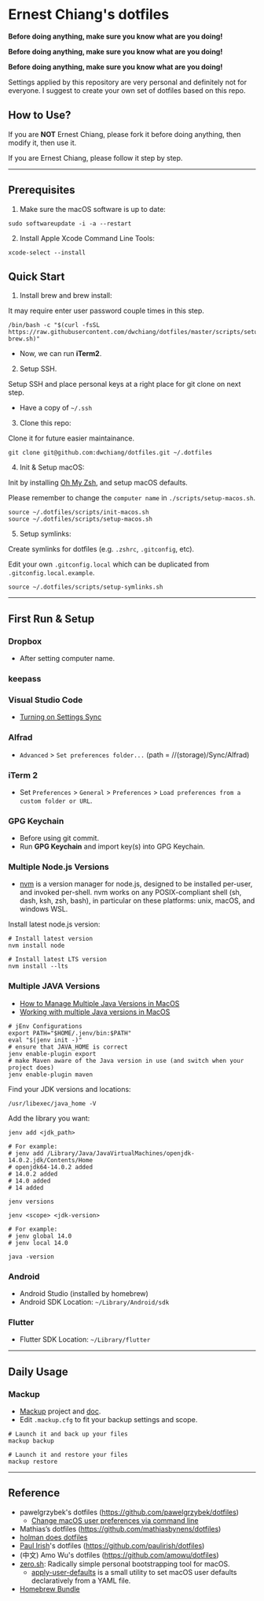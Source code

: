 # Ernest Chiang's dotfiles

**Before doing anything, make sure you know what are you doing!**

**Before doing anything, make sure you know what are you doing!**

**Before doing anything, make sure you know what are you doing!**

Settings applied by this repository are very personal and definitely not for everyone. I suggest to create your own set of dotfiles based on this repo.

## How to Use?

If you are **NOT** Ernest Chiang, please fork it before doing anything, then modify it, then use it.

If you are Ernest Chiang, please follow it step by step.

----

## Prerequisites

1. Make sure the macOS software is up to date:

```
sudo softwareupdate -i -a --restart
```

2. Install Apple Xcode Command Line Tools:

```
xcode-select --install
```

## Quick Start

1. Install brew and brew install:

It may require enter user password couple times in this step.

```
/bin/bash -c "$(curl -fsSL https://raw.githubusercontent.com/dwchiang/dotfiles/master/scripts/setup-brew.sh)" 
```

- Now, we can run **iTerm2**.

2. Setup SSH.

Setup SSH and place personal keys at a right place for git clone on next step.

- Have a copy of `~/.ssh`

3. Clone this repo:

Clone it for future easier maintainance.

```
git clone git@github.com:dwchiang/dotfiles.git ~/.dotfiles
```

4. Init & Setup macOS:

Init by installing [Oh My Zsh](https://ohmyz.sh/), and setup macOS defaults.

Please remember to change the `computer name` in `./scripts/setup-macos.sh`.

```
source ~/.dotfiles/scripts/init-macos.sh
source ~/.dotfiles/scripts/setup-macos.sh
```

5. Setup symlinks:

Create symlinks for dotfiles (e.g. `.zshrc`, `.gitconfig`, etc).

Edit your own `.gitconfig.local` which can be duplicated from `.gitconfig.local.example`.

```
source ~/.dotfiles/scripts/setup-symlinks.sh
```

----

## First Run & Setup

### Dropbox

- After setting computer name.

### keepass

### Visual Studio Code

- [Turning on Settings Sync](https://code.visualstudio.com/docs/editor/settings-sync)

### Alfrad

- `Advanced` > `Set preferences folder...` (path = //(storage)/Sync/Alfrad)

### iTerm 2

- Set `Preferences` > `General` > `Preferences` > `Load preferences from a custom folder or URL`.

### GPG Keychain

- Before using git commit.
- Run **GPG Keychain** and import key(s) into GPG Keychain.

### Multiple Node.js Versions

- [nvm](https://github.com/nvm-sh/nvm) is a version manager for node.js, designed to be installed per-user, and invoked per-shell. nvm works on any POSIX-compliant shell (sh, dash, ksh, zsh, bash), in particular on these platforms: unix, macOS, and windows WSL.

Install latest node.js version:

```
# Install latest version
nvm install node

# Install latest LTS version
nvm install --lts
```

### Multiple JAVA Versions

- [How to Manage Multiple Java Versions in MacOS](https://medium.com/@chamikakasun/how-to-manage-multiple-java-version-in-macos-e5421345f6d0)
- [Working with multiple Java versions in MacOS](https://medium.com/@brunofrascino/working-with-multiple-java-versions-in-macos-9a9c4f15615a)

```
# jEnv Configurations
export PATH="$HOME/.jenv/bin:$PATH"
eval "$(jenv init -)"
# ensure that JAVA_HOME is correct
jenv enable-plugin export
# make Maven aware of the Java version in use (and switch when your project does)
jenv enable-plugin maven
```

Find your JDK versions and locations:

```
/usr/libexec/java_home -V
```

Add the library you want:

```
jenv add <jdk_path>

# For example:
# jenv add /Library/Java/JavaVirtualMachines/openjdk-14.0.2.jdk/Contents/Home
# openjdk64-14.0.2 added
# 14.0.2 added
# 14.0 added
# 14 added

jenv versions

jenv <scope> <jdk-version>

# For example:
# jenv global 14.0
# jenv local 14.0

java -version
```

### Android

- Android Studio (installed by homebrew)
- Android SDK Location: `~/Library/Android/sdk`

### Flutter

- Flutter SDK Location: `~/Library/flutter`

----

## Daily Usage

### Mackup

- [Mackup](https://github.com/lra/mackup) project and [doc](https://github.com/lra/mackup/tree/master/doc).
- Edit `.mackup.cfg` to fit your backup settings and scope.

```
# Launch it and back up your files
mackup backup
```

```
# Launch it and restore your files
mackup restore
```

----

## Reference

- pawelgrzybek's dotfiles (https://github.com/pawelgrzybek/dotfiles)
  - [Change macOS user preferences via command line](https://pawelgrzybek.com/change-macos-user-preferences-via-command-line/)
- Mathias’s dotfiles (https://github.com/mathiasbynens/dotfiles)
- [holman does dotfiles](https://github.com/holman/dotfiles)
- [Paul Irish](https://www.paulirish.com/)'s dotfiles (https://github.com/paulirish/dotfiles)
- (中文) Amo Wu's dotfiles (https://github.com/amowu/dotfiles) 
- [zero.sh](https://github.com/zero-sh/zero.sh): Radically simple personal bootstrapping tool for macOS.
  - [apply-user-defaults](https://github.com/zero-sh/apply-user-defaults) is a small utility to set macOS user defaults declaratively from a YAML file.
- [Homebrew Bundle](https://github.com/Homebrew/homebrew-bundle)
